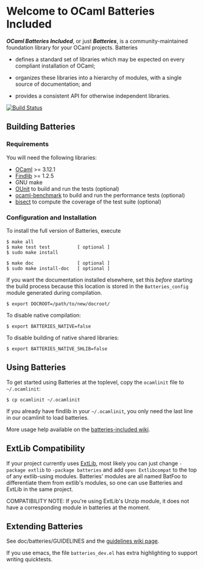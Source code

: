 Welcome to OCaml Batteries Included
===================================

***OCaml Batteries Included***, or just ***Batteries***, is a
community-maintained foundation library for your OCaml projects.
Batteries

* defines a standard set of libraries which may be expected on every
  compliant installation of OCaml;

* organizes these libraries into a hierarchy of modules, with a single
  source of documentation; and

* provides a consistent API for otherwise independent libraries.

[![Build Status](http://ci.cedeela.fr/buildStatus/icon?job=batteries)](http://ci.cedeela.fr/job/batteries)

Building Batteries
------------------

### Requirements

You will need the following libraries:

* [OCaml][] >= 3.12.1
* [Findlib][] >= 1.2.5
* GNU make
* [OUnit][] to build and run the tests (optional)
* [ocaml-benchmark][] to build and run the performance tests (optional)
* [bisect][] to compute the coverage of the test suite (optional)

[Findlib]: http://projects.camlcity.org/projects/findlib.html/
[OCaml]: http://caml.inria.fr/ocaml/release.en.html
[Camomile]: http://camomile.sourceforge.net/
[OUnit]: http://ounit.forge.ocamlcore.org/
[ocaml-benchmark]: http://ocaml-benchmark.forge.ocamlcore.org/
[bisect]: http://bisect.x9c.fr/

### Configuration and Installation

To install the full version of Batteries, execute

    $ make all
    $ make test test          [ optional ]
    $ sudo make install

    $ make doc                [ optional ]
    $ sudo make install-doc   [ optional ]

If you want the documentation installed elsewhere, set this *before*
starting the build process because this location is stored in the
`Batteries_config` module generated during compilation.

    $ export DOCROOT=/path/to/new/docroot/

To disable native compilation:

    $ export BATTERIES_NATIVE=false

To disable building of native shared libraries:

    $ export BATTERIES_NATIVE_SHLIB=false


Using Batteries
---------------

To get started using Batteries at the toplevel, copy the `ocamlinit`
file to `~/.ocamlinit`:

    $ cp ocamlinit ~/.ocamlinit

If you already have findlib in your `~/.ocamlinit`, you only need the
last line in our ocamlinit to load batteries.

More usage help available on the [batteries-included wiki][batwiki].

[batwiki]: https://github.com/ocaml-batteries-team/batteries-included/wiki/

ExtLib Compatibility
--------------------

If your project currently uses [ExtLib][], most likely you can just change
`-package extlib` to `-package batteries` and add `open Extlibcompat`
to the top of any extlib-using modules.  Batteries' modules are all
named BatFoo to differentiate them from extlib's modules, so one can
use Batteries and ExtLib in the same project.

  [ExtLib]: http://code.google.com/p/ocaml-extlib/

COMPATIBILITY NOTE: If you're using ExtLib's Unzip module, it does not
have a corresponding module in batteries at the moment.


Extending Batteries
-------------------

See doc/batteries/GUIDELINES and the [guidelines wiki page][batwiki-dev].

[batwiki-dev]: https://github.com/ocaml-batteries-team/batteries-included/wiki/Developers-guidelines

If you use emacs, the file `batteries_dev.el` has extra highlighting to support writing quicktests.

